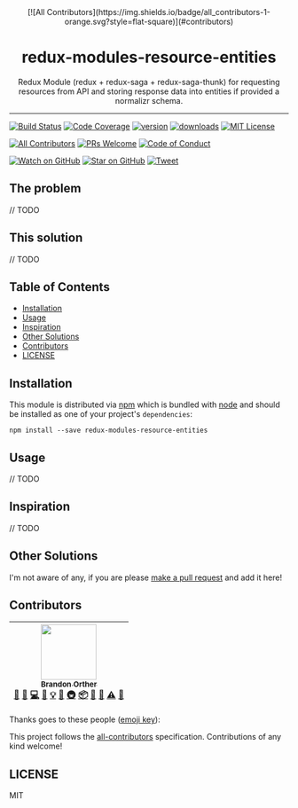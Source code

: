 <div align="center">
[![All Contributors](https://img.shields.io/badge/all_contributors-1-orange.svg?style=flat-square)](#contributors)
<h1>redux-modules-resource-entities</h1>

<p>Redux Module (redux + redux-saga + redux-saga-thunk) for requesting resources from API and storing response data into entities if provided a normalizr schema.</p>
</div>

<hr />

[![Build Status][build-badge]][build]
[![Code Coverage][coverage-badge]][coverage]
[![version][version-badge]][package]
[![downloads][downloads-badge]][npmtrends]
[![MIT License][license-badge]][license]

[![All Contributors](https://img.shields.io/badge/all_contributors-0-orange.svg?style=flat-square)](#contributors)
[![PRs Welcome][prs-badge]][prs]
[![Code of Conduct][coc-badge]][coc]

[![Watch on GitHub][github-watch-badge]][github-watch]
[![Star on GitHub][github-star-badge]][github-star]
[![Tweet][twitter-badge]][twitter]

## The problem

// TODO

## This solution

// TODO

## Table of Contents

<!-- START doctoc generated TOC please keep comment here to allow auto update -->

<!-- DON'T EDIT THIS SECTION, INSTEAD RE-RUN doctoc TO UPDATE -->

* [Installation](#installation)
* [Usage](#usage)
* [Inspiration](#inspiration)
* [Other Solutions](#other-solutions)
* [Contributors](#contributors)
* [LICENSE](#license)

<!-- END doctoc generated TOC please keep comment here to allow auto update -->

## Installation

This module is distributed via [npm][npm] which is bundled with [node][node] and
should be installed as one of your project's `dependencies`:

```
npm install --save redux-modules-resource-entities
```

## Usage

// TODO

## Inspiration

// TODO

## Other Solutions

I'm not aware of any, if you are please [make a pull request][prs] and add it
here!

## Contributors

<!-- ALL-CONTRIBUTORS-LIST:START - Do not remove or modify this section -->

<!-- prettier-ignore -->
| [<img src="https://avatars3.githubusercontent.com/u/126236?v=4" width="100px;"/><br /><sub><b>Brandon Orther</b></sub>](http://uptrend.tech)<br />[💬](#question-orther "Answering Questions") [🐛](https://github.com/uptrend-tech/redux-modules-resource-entities/issues?q=author%3Aorther "Bug reports") [💻](https://github.com/uptrend-tech/redux-modules-resource-entities/commits?author=orther "Code") [📖](https://github.com/uptrend-tech/redux-modules-resource-entities/commits?author=orther "Documentation") [💡](#example-orther "Examples") [🤔](#ideas-orther "Ideas, Planning, & Feedback") [🚇](#infra-orther "Infrastructure (Hosting, Build-Tools, etc)") [📦](#platform-orther "Packaging/porting to new platform") [🔌](#plugin-orther "Plugin/utility libraries") [👀](#review-orther "Reviewed Pull Requests") [⚠️](https://github.com/uptrend-tech/redux-modules-resource-entities/commits?author=orther "Tests") [🔧](#tool-orther "Tools") |
| :---: |

<!-- ALL-CONTRIBUTORS-LIST:END -->

Thanks goes to these people ([emoji key][emojis]):

<!-- ALL-CONTRIBUTORS-LIST:START - Do not remove or modify this section -->

<!-- prettier-ignore -->
<!-- ALL-CONTRIBUTORS-LIST:END -->

This project follows the [all-contributors][all-contributors] specification.
Contributions of any kind welcome!

## LICENSE

MIT

[npm]: https://www.npmjs.com/
[node]: https://nodejs.org
[build-badge]: https://img.shields.io/travis/kentcdodds/redux-modules-resource-entities.svg?style=flat-square
[build]: https://travis-ci.org/kentcdodds/redux-modules-resource-entities
[coverage-badge]: https://img.shields.io/codecov/c/github/kentcdodds/redux-modules-resource-entities.svg?style=flat-square
[coverage]: https://codecov.io/github/kentcdodds/redux-modules-resource-entities
[version-badge]: https://img.shields.io/npm/v/redux-modules-resource-entities.svg?style=flat-square
[package]: https://www.npmjs.com/package/redux-modules-resource-entities
[downloads-badge]: https://img.shields.io/npm/dm/redux-modules-resource-entities.svg?style=flat-square
[npmtrends]: http://www.npmtrends.com/redux-modules-resource-entities
[license-badge]: https://img.shields.io/npm/l/redux-modules-resource-entities.svg?style=flat-square
[license]: https://github.com/kentcdodds/redux-modules-resource-entities/blob/master/LICENSE
[prs-badge]: https://img.shields.io/badge/PRs-welcome-brightgreen.svg?style=flat-square
[prs]: http://makeapullrequest.com
[donate-badge]: https://img.shields.io/badge/$-support-green.svg?style=flat-square
[coc-badge]: https://img.shields.io/badge/code%20of-conduct-ff69b4.svg?style=flat-square
[coc]: https://github.com/kentcdodds/redux-modules-resource-entities/blob/master/other/CODE_OF_CONDUCT.md
[github-watch-badge]: https://img.shields.io/github/watchers/kentcdodds/redux-modules-resource-entities.svg?style=social
[github-watch]: https://github.com/kentcdodds/redux-modules-resource-entities/watchers
[github-star-badge]: https://img.shields.io/github/stars/kentcdodds/redux-modules-resource-entities.svg?style=social
[github-star]: https://github.com/kentcdodds/redux-modules-resource-entities/stargazers
[twitter]: https://twitter.com/intent/tweet?text=Check%20out%20redux-modules-resource-entities%20by%20%40kentcdodds%20https%3A%2F%2Fgithub.com%2Fkentcdodds%2Fredux-modules-resource-entities%20%F0%9F%91%8D
[twitter-badge]: https://img.shields.io/twitter/url/https/github.com/kentcdodds/redux-modules-resource-entities.svg?style=social
[emojis]: https://github.com/kentcdodds/all-contributors#emoji-key
[all-contributors]: https://github.com/kentcdodds/all-contributors
